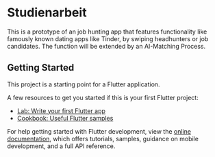 # Studienarbeit

This is a prototype of an job hunting app that features functionality like famously known 
dating apps like Tinder, by swiping headhunters or job candidates.
The function will be extended by an AI-Matching Process.

## Getting Started

This project is a starting point for a Flutter application.

A few resources to get you started if this is your first Flutter project:

- [Lab: Write your first Flutter app](https://docs.flutter.dev/get-started/codelab)
- [Cookbook: Useful Flutter samples](https://docs.flutter.dev/cookbook)

For help getting started with Flutter development, view the
[online documentation](https://docs.flutter.dev/), which offers tutorials,
samples, guidance on mobile development, and a full API reference.
